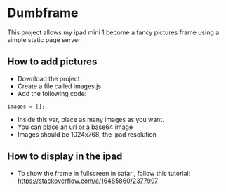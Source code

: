 # Dumbframe
This project allows my ipad mini 1 become a fancy pictures frame using a simple static page server

## How to add pictures
- Download the project
- Create a file called images.js
- Add the following code:
```
images = [];
```
- Inside this var, place as many images as you want.
- You can place an url or a base64 image
- Images should be 1024x768, the ipad resolution

## How to display in the ipad
- To show the frame in fullscreen in safari, follow this tutorial: https://stackoverflow.com/a/16485860/2377997
